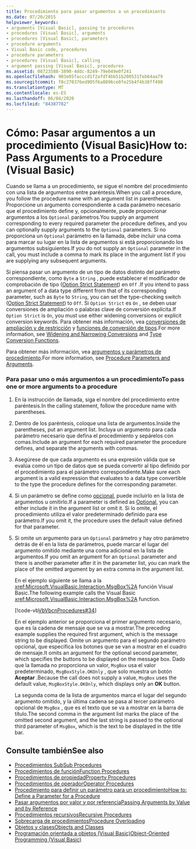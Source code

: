 ```yaml
---
title: Procedimiento para pasar argumentos a un procedimiento
ms.date: 07/20/2015
helpviewer_keywords:
- arguments [Visual Basic], passing to procedures
- procedures [Visual Basic], arguments
- procedures [Visual Basic], parameters
- procedure arguments
- Visual Basic code, procedures
- procedure parameters
- procedures [Visual Basic], calling
- argument passing [Visual Basic], procedures
ms.assetid: 08723588-3890-4ddc-8249-79e049e0f241
ms.openlocfilehash: 903e05facccd1f2afdf4bb51b200531feb64aa79
ms.sourcegitcommit: f8c270376ed905f6a8896ce0fe25b4f4b38ff498
ms.translationtype: MT
ms.contentlocale: es-ES
ms.lasthandoff: 06/04/2020
ms.locfileid: "84387782"
---
```

# <a name="how-to-pass-arguments-to-a-procedure-visual-basic"></a><span data-ttu-id="ad242-102">Cómo: Pasar argumentos a un procedimiento (Visual Basic)</span><span class="sxs-lookup"><span data-stu-id="ad242-102">How to: Pass Arguments to a Procedure (Visual Basic)</span></span>
<span data-ttu-id="ad242-103">Cuando se llama a un procedimiento, se sigue el nombre del procedimiento con una lista de argumentos entre paréntesis.</span><span class="sxs-lookup"><span data-stu-id="ad242-103">When you call a procedure, you follow the procedure name with an argument list in parentheses.</span></span> <span data-ttu-id="ad242-104">Proporcione un argumento correspondiente a cada parámetro necesario que el procedimiento define y, opcionalmente, puede proporcionar argumentos a los `Optional` parámetros.</span><span class="sxs-lookup"><span data-stu-id="ad242-104">You supply an argument corresponding to every required parameter the procedure defines, and you can optionally supply arguments to the `Optional` parameters.</span></span> <span data-ttu-id="ad242-105">Si no proporciona un `Optional` parámetro en la llamada, debe incluir una coma para marcar su lugar en la lista de argumentos si está proporcionando los argumentos subsiguientes.</span><span class="sxs-lookup"><span data-stu-id="ad242-105">If you do not supply an `Optional` parameter in the call, you must include a comma to mark its place in the argument list if you are supplying any subsequent arguments.</span></span>  
  
 <span data-ttu-id="ad242-106">Si piensa pasar un argumento de un tipo de datos distinto del parámetro correspondiente, como `Byte` a `String` , puede establecer el modificador de comprobación de tipo ([Option Strict Statement](../../../language-reference/statements/option-strict-statement.md)) en `Off` .</span><span class="sxs-lookup"><span data-stu-id="ad242-106">If you intend to pass an argument of a data type different from that of its corresponding parameter, such as `Byte` to `String`, you can set the type-checking switch ([Option Strict Statement](../../../language-reference/statements/option-strict-statement.md)) to `Off`.</span></span> <span data-ttu-id="ad242-107">Si `Option Strict` es `On` , se deben usar conversiones de ampliación o palabras clave de conversión explícita.</span><span class="sxs-lookup"><span data-stu-id="ad242-107">If `Option Strict` is `On`, you must use either widening conversions or explicit conversion keywords.</span></span> <span data-ttu-id="ad242-108">Para obtener más información, vea [conversiones de ampliación y de restricción](../data-types/widening-and-narrowing-conversions.md) y [funciones de conversión de tipos](../../../language-reference/functions/type-conversion-functions.md).</span><span class="sxs-lookup"><span data-stu-id="ad242-108">For more information, see [Widening and Narrowing Conversions](../data-types/widening-and-narrowing-conversions.md) and [Type Conversion Functions](../../../language-reference/functions/type-conversion-functions.md).</span></span>  
  
 <span data-ttu-id="ad242-109">Para obtener más información, vea [argumentos y parámetros de procedimiento](./procedure-parameters-and-arguments.md).</span><span class="sxs-lookup"><span data-stu-id="ad242-109">For more information, see [Procedure Parameters and Arguments](./procedure-parameters-and-arguments.md).</span></span>  
  
### <a name="to-pass-one-or-more-arguments-to-a-procedure"></a><span data-ttu-id="ad242-110">Para pasar uno o más argumentos a un procedimiento</span><span class="sxs-lookup"><span data-stu-id="ad242-110">To pass one or more arguments to a procedure</span></span>  
  
1. <span data-ttu-id="ad242-111">En la instrucción de llamada, siga el nombre del procedimiento entre paréntesis.</span><span class="sxs-lookup"><span data-stu-id="ad242-111">In the calling statement, follow the procedure name with parentheses.</span></span>  
  
2. <span data-ttu-id="ad242-112">Dentro de los paréntesis, coloque una lista de argumentos.</span><span class="sxs-lookup"><span data-stu-id="ad242-112">Inside the parentheses, put an argument list.</span></span> <span data-ttu-id="ad242-113">Incluya un argumento para cada parámetro necesario que defina el procedimiento y sepárelos con comas.</span><span class="sxs-lookup"><span data-stu-id="ad242-113">Include an argument for each required parameter the procedure defines, and separate the arguments with commas.</span></span>  
  
3. <span data-ttu-id="ad242-114">Asegúrese de que cada argumento es una expresión válida que se evalúa como un tipo de datos que se pueda convertir al tipo definido por el procedimiento para el parámetro correspondiente.</span><span class="sxs-lookup"><span data-stu-id="ad242-114">Make sure each argument is a valid expression that evaluates to a data type convertible to the type the procedure defines for the corresponding parameter.</span></span>  
  
4. <span data-ttu-id="ad242-115">Si un parámetro se define como [opcional](../../../language-reference/modifiers/optional.md), puede incluirlo en la lista de argumentos u omitirlo.</span><span class="sxs-lookup"><span data-stu-id="ad242-115">If a parameter is defined as [Optional](../../../language-reference/modifiers/optional.md), you can either include it in the argument list or omit it.</span></span> <span data-ttu-id="ad242-116">Si lo omite, el procedimiento utiliza el valor predeterminado definido para ese parámetro.</span><span class="sxs-lookup"><span data-stu-id="ad242-116">If you omit it, the procedure uses the default value defined for that parameter.</span></span>  
  
5. <span data-ttu-id="ad242-117">Si omite un argumento para un `Optional` parámetro y hay otro parámetro detrás de él en la lista de parámetros, puede marcar el lugar del argumento omitido mediante una coma adicional en la lista de argumentos.</span><span class="sxs-lookup"><span data-stu-id="ad242-117">If you omit an argument for an `Optional` parameter and there is another parameter after it in the parameter list, you can mark the place of the omitted argument by an extra comma in the argument list.</span></span>  
  
     <span data-ttu-id="ad242-118">En el ejemplo siguiente se llama a la <xref:Microsoft.VisualBasic.Interaction.MsgBox%2A> función Visual Basic.</span><span class="sxs-lookup"><span data-stu-id="ad242-118">The following example calls the Visual Basic <xref:Microsoft.VisualBasic.Interaction.MsgBox%2A> function.</span></span>  
  
     [!code-vb[VbVbcnProcedures#34](~/samples/snippets/visualbasic/VS_Snippets_VBCSharp/VbVbcnProcedures/VB/Class1.vb#34)]  
  
     <span data-ttu-id="ad242-119">En el ejemplo anterior se proporciona el primer argumento necesario, que es la cadena de mensaje que se va a mostrar.</span><span class="sxs-lookup"><span data-stu-id="ad242-119">The preceding example supplies the required first argument, which is the message string to be displayed.</span></span> <span data-ttu-id="ad242-120">Omite un argumento para el segundo parámetro opcional, que especifica los botones que se van a mostrar en el cuadro de mensaje.</span><span class="sxs-lookup"><span data-stu-id="ad242-120">It omits an argument for the optional second parameter, which specifies the buttons to be displayed on the message box.</span></span> <span data-ttu-id="ad242-121">Dado que la llamada no proporciona un valor, `MsgBox` usa el valor predeterminado, `MsgBoxStyle.OKOnly` , que solo muestra un botón **Aceptar** .</span><span class="sxs-lookup"><span data-stu-id="ad242-121">Because the call does not supply a value, `MsgBox` uses the default value, `MsgBoxStyle.OKOnly`, which displays only an **OK** button.</span></span>  
  
     <span data-ttu-id="ad242-122">La segunda coma de la lista de argumentos marca el lugar del segundo argumento omitido, y la última cadena se pasa al tercer parámetro opcional de `MsgBox` , que es el texto que se va a mostrar en la barra de título.</span><span class="sxs-lookup"><span data-stu-id="ad242-122">The second comma in the argument list marks the place of the omitted second argument, and the last string is passed to the optional third parameter of `MsgBox`, which is the text to be displayed in the title bar.</span></span>  
  
## <a name="see-also"></a><span data-ttu-id="ad242-123">Consulte también</span><span class="sxs-lookup"><span data-stu-id="ad242-123">See also</span></span>

- [<span data-ttu-id="ad242-124">Procedimientos Sub</span><span class="sxs-lookup"><span data-stu-id="ad242-124">Sub Procedures</span></span>](./sub-procedures.md)
- [<span data-ttu-id="ad242-125">Procedimientos de función</span><span class="sxs-lookup"><span data-stu-id="ad242-125">Function Procedures</span></span>](./function-procedures.md)
- [<span data-ttu-id="ad242-126">Procedimientos de propiedad</span><span class="sxs-lookup"><span data-stu-id="ad242-126">Property Procedures</span></span>](./property-procedures.md)
- [<span data-ttu-id="ad242-127">Procedimientos de operador</span><span class="sxs-lookup"><span data-stu-id="ad242-127">Operator Procedures</span></span>](./operator-procedures.md)
- [<span data-ttu-id="ad242-128">Procedimiento para definir un parámetro para un procedimiento</span><span class="sxs-lookup"><span data-stu-id="ad242-128">How to: Define a Parameter for a Procedure</span></span>](./how-to-define-a-parameter-for-a-procedure.md)
- [<span data-ttu-id="ad242-129">Pasar argumentos por valor y por referencia</span><span class="sxs-lookup"><span data-stu-id="ad242-129">Passing Arguments by Value and by Reference</span></span>](./passing-arguments-by-value-and-by-reference.md)
- [<span data-ttu-id="ad242-130">Procedimientos recursivos</span><span class="sxs-lookup"><span data-stu-id="ad242-130">Recursive Procedures</span></span>](./recursive-procedures.md)
- [<span data-ttu-id="ad242-131">Sobrecarga de procedimientos</span><span class="sxs-lookup"><span data-stu-id="ad242-131">Procedure Overloading</span></span>](./procedure-overloading.md)
- [<span data-ttu-id="ad242-132">Objetos y clases</span><span class="sxs-lookup"><span data-stu-id="ad242-132">Objects and Classes</span></span>](../objects-and-classes/index.md)
- [<span data-ttu-id="ad242-133">Programación orientada a objetos (Visual Basic)</span><span class="sxs-lookup"><span data-stu-id="ad242-133">Object-Oriented Programming (Visual Basic)</span></span>](../../concepts/object-oriented-programming.md)
